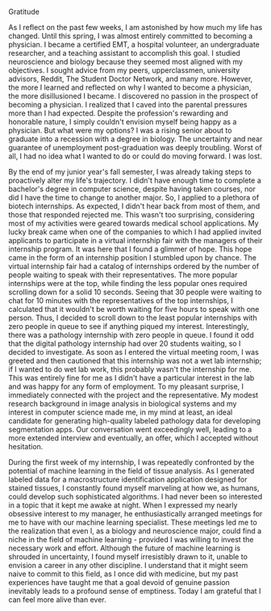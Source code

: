 Gratitude

As I reflect on the past few weeks, I am astonished by how much my life has changed. Until this spring, I was almost entirely committed to becoming a physician. I became a certified EMT, a hospital volunteer, an undergraduate researcher, and a teaching assistant to accomplish this goal. I studied neuroscience and biology because they seemed most aligned with my objectives. I sought advice from my peers, upperclassmen, university advisors, Reddit, The Student Doctor Network, and many more. However, the more I learned and reflected on why I wanted to become a physician, the more disillusioned I became. I discovered no passion in the prospect of becoming a physician. I realized that I caved into the parental pressures more than I had expected. Despite the profession's rewarding and honorable nature, I simply couldn't envision myself being happy as a physician. But what were my options? I was a rising senior about to graduate into a recession with a degree in biology. The uncertainty and near guarantee of unemployment post-graduation was deeply troubling. Worst of all, I had no idea what I wanted to do or could do moving forward. I was lost.

By the end of my junior year's fall semester, I was already taking steps to proactively alter my life's trajectory. I didn't have enough time to complete a bachelor's degree in computer science, despite having taken courses, nor did I have the time to change to another major. So, I applied to a plethora of biotech internships. As expected, I didn't hear back from most of them, and those that responded rejected me. This wasn't too surprising, considering most of my activities were geared towards medical school applications. My lucky break came when one of the companies to which I had applied invited applicants to participate in a virtual internship fair with the managers of their internship program. It was here that I found a glimmer of hope. This hope came in the form of an internship position I stumbled upon by chance. The virtual internship fair had a catalog of internships ordered by the number of people waiting to speak with their representatives. The more popular internships were at the top, while finding the less popular ones required scrolling down for a solid 10 seconds. Seeing that 30 people were waiting to chat for 10 minutes with the representatives of the top internships, I calculated that it wouldn't be worth waiting for five hours to speak with one person. Thus, I decided to scroll down to the least popular internships with zero people in queue to see if anything piqued my interest. Interestingly, there was a pathology internship with zero people in queue. I found it odd that the digital pathology internship had over 20 students waiting, so I decided to investigate. As soon as I entered the virtual meeting room, I was greeted and then cautioned that this internship was not a wet lab internship; if I wanted to do wet lab work, this probably wasn't the internship for me. This was entirely fine for me as I didn't have a particular interest in the lab and was happy for any form of employment. To my pleasant surprise, I immediately connected with the project and the representative. My modest research background in image analysis in biological systems and my interest in computer science made me, in my mind at least, an ideal candidate for generating high-quality labeled pathology data for developing segmentation apps. Our conversation went exceedingly well, leading to a more extended interview and eventually, an offer, which I accepted without hesitation.

During the first week of my internship, I was repeatedly confronted by the potential of machine learning in the field of tissue analysis. As I generated labeled data for a macrostructure identification application designed for stained tissues, I constantly found myself marveling at how we, as humans, could develop such sophisticated algorithms. I had never been so interested in a topic that it kept me awake at night. When I expressed my nearly obsessive interest to my manager, he enthusiastically arranged meetings for me to have with our machine learning specialist. These meetings led me to the realization that even I, as a biology and neuroscience major, could find a niche in the field of machine learning - provided I was willing to invest the necessary work and effort. Although the future of machine learning is shrouded in uncertainty, I found myself irresistibly drawn to it, unable to envision a career in any other discipline. I understand that it might seem naive to commit to this field, as I once did with medicine, but my past experiences have taught me that a goal devoid of genuine passion inevitably leads to a profound sense of emptiness. Today I am grateful that I can feel more alive than ever.

